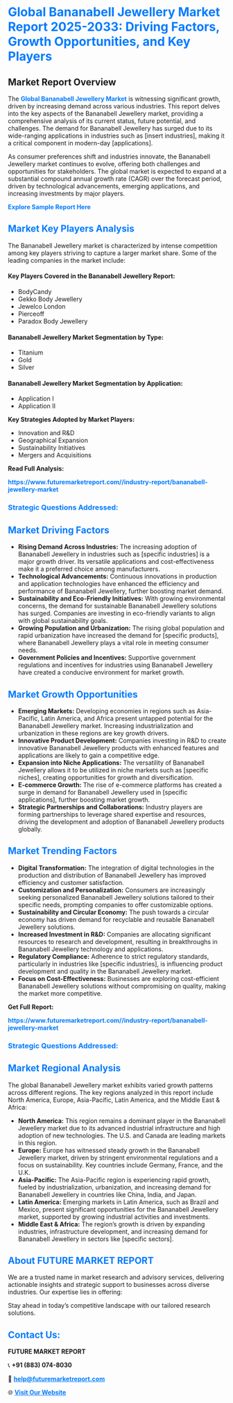 <h1 style="color: #007BFF;">Global Bananabell Jewellery Market Report 2025-2033: Driving Factors, Growth Opportunities, and Key Players</h1>

<section id="overview">
<h2>Market Report Overview</h2>
<p>The <a href="https://www.futuremarketreport.com//industry-report/bananabell-jewellery-market" style="color: #007BFF; text-decoration: none;"><strong>Global Bananabell Jewellery Market</strong></a> is witnessing significant growth, driven by increasing demand across various industries. This report delves into the key aspects of the Bananabell Jewellery market, providing a comprehensive analysis of its current status, future potential, and challenges. The demand for Bananabell Jewellery has surged due to its wide-ranging applications in industries such as [insert industries], making it a critical component in modern-day [applications].</p>
<p>As consumer preferences shift and industries innovate, the Bananabell Jewellery market continues to evolve, offering both challenges and opportunities for stakeholders. The global market is expected to expand at a substantial compound annual growth rate (CAGR) over the forecast period, driven by technological advancements, emerging applications, and increasing investments by major players.</p>
</section>

<section id="overview">
<p><a href="https://www.futuremarketreport.com//request-sample/reportId=85726" style="color: #007BFF; text-decoration: none;"><strong>Explore Sample Report Here</strong></a></p>
</section>

<section id="key-players">
<h2 style="color: #007BFF;">Market Key Players Analysis</h2>
<p>The Bananabell Jewellery market is characterized by intense competition among key players striving to capture a larger market share. Some of the leading companies in the market include:</p>
<h4>Key Players Covered in the Bananabell Jewellery Report:</h4>
<ul><li>BodyCandy</li><li>Gekko Body Jewellery</li><li>Jewelco London</li><li>Pierceoff</li><li>Paradox Body Jewellery</li></ul>
<h4>Bananabell Jewellery Market Segmentation by Type:</h4>
<ul><li>Titanium</li><li>Gold</li><li>Silver</li></ul>

<h4>Bananabell Jewellery Market Segmentation by Application:</h4>
<ul><li>Application I</li><li>Application II</li></ul>
<p><strong>Key Strategies Adopted by Market Players:</strong></p>
<ul>
<li>Innovation and R&D</li>
<li>Geographical Expansion</li>
<li>Sustainability Initiatives</li>
<li>Mergers and Acquisitions</li>
</ul>
</section>

<section>
<p><strong>Read Full Analysis: </strong></p><a href="https://www.futuremarketreport.com//industry-report/bananabell-jewellery-market" style="color: #007BFF; text-decoration: none;"><strong>https://www.futuremarketreport.com//industry-report/bananabell-jewellery-market</strong></a>
<h3 style="color: #007BFF;">Strategic Questions Addressed:</h3>
</section>

<section id="driving-factors">
<h2 style="color: #007BFF;">Market Driving Factors</h2>
<ul>
<li><strong>Rising Demand Across Industries:</strong> The increasing adoption of Bananabell Jewellery in industries such as [specific industries] is a major growth driver. Its versatile applications and cost-effectiveness make it a preferred choice among manufacturers.</li>
<li><strong>Technological Advancements:</strong> Continuous innovations in production and application technologies have enhanced the efficiency and performance of Bananabell Jewellery, further boosting market demand.</li>
<li><strong>Sustainability and Eco-Friendly Initiatives:</strong> With growing environmental concerns, the demand for sustainable Bananabell Jewellery solutions has surged. Companies are investing in eco-friendly variants to align with global sustainability goals.</li>
<li><strong>Growing Population and Urbanization:</strong> The rising global population and rapid urbanization have increased the demand for [specific products], where Bananabell Jewellery plays a vital role in meeting consumer needs.</li>
<li><strong>Government Policies and Incentives:</strong> Supportive government regulations and incentives for industries using Bananabell Jewellery have created a conducive environment for market growth.</li>
</ul>
</section>

<section id="growth-opportunities">
<h2 style="color: #007BFF;">Market Growth Opportunities</h2>
<ul>
<li><strong>Emerging Markets:</strong> Developing economies in regions such as Asia-Pacific, Latin America, and Africa present untapped potential for the Bananabell Jewellery market. Increasing industrialization and urbanization in these regions are key growth drivers.</li>
<li><strong>Innovative Product Development:</strong> Companies investing in R&D to create innovative Bananabell Jewellery products with enhanced features and applications are likely to gain a competitive edge.</li>
<li><strong>Expansion into Niche Applications:</strong> The versatility of Bananabell Jewellery allows it to be utilized in niche markets such as [specific niches], creating opportunities for growth and diversification.</li>
<li><strong>E-commerce Growth:</strong> The rise of e-commerce platforms has created a surge in demand for Bananabell Jewellery used in [specific applications], further boosting market growth.</li>
<li><strong>Strategic Partnerships and Collaborations:</strong> Industry players are forming partnerships to leverage shared expertise and resources, driving the development and adoption of Bananabell Jewellery products globally.</li>
</ul>
</section>

<section id="trending-factors">
<h2 style="color: #007BFF;">Market Trending Factors</h2>
<ul>
<li><strong>Digital Transformation:</strong> The integration of digital technologies in the production and distribution of Bananabell Jewellery has improved efficiency and customer satisfaction.</li>
<li><strong>Customization and Personalization:</strong> Consumers are increasingly seeking personalized Bananabell Jewellery solutions tailored to their specific needs, prompting companies to offer customizable options.</li>
<li><strong>Sustainability and Circular Economy:</strong> The push towards a circular economy has driven demand for recyclable and reusable Bananabell Jewellery solutions.</li>
<li><strong>Increased Investment in R&D:</strong> Companies are allocating significant resources to research and development, resulting in breakthroughs in Bananabell Jewellery technology and applications.</li>
<li><strong>Regulatory Compliance:</strong> Adherence to strict regulatory standards, particularly in industries like [specific industries], is influencing product development and quality in the Bananabell Jewellery market.</li>
<li><strong>Focus on Cost-Effectiveness:</strong> Businesses are exploring cost-efficient Bananabell Jewellery solutions without compromising on quality, making the market more competitive.</li>
</ul>
</section>

<section>
<p><strong>Get Full Report: </strong></p><a href="https://www.futuremarketreport.com//industry-report/bananabell-jewellery-market" style="color: #007BFF; text-decoration: none;"><strong>https://www.futuremarketreport.com//industry-report/bananabell-jewellery-market</strong></a>
<h3 style="color: #007BFF;">Strategic Questions Addressed:</h3>
</section>


<section id="regional-analysis">
<h2 style="color: #007BFF;">Market Regional Analysis</h2>
<p>The global Bananabell Jewellery market exhibits varied growth patterns across different regions. The key regions analyzed in this report include North America, Europe, Asia-Pacific, Latin America, and the Middle East & Africa:</p>
<ul>
<li><strong>North America:</strong> This region remains a dominant player in the Bananabell Jewellery market due to its advanced industrial infrastructure and high adoption of new technologies. The U.S. and Canada are leading markets in this region.</li>
<li><strong>Europe:</strong> Europe has witnessed steady growth in the Bananabell Jewellery market, driven by stringent environmental regulations and a focus on sustainability. Key countries include Germany, France, and the U.K.</li>
<li><strong>Asia-Pacific:</strong> The Asia-Pacific region is experiencing rapid growth, fueled by industrialization, urbanization, and increasing demand for Bananabell Jewellery in countries like China, India, and Japan.</li>
<li><strong>Latin America:</strong> Emerging markets in Latin America, such as Brazil and Mexico, present significant opportunities for the Bananabell Jewellery market, supported by growing industrial activities and investments.</li>
<li><strong>Middle East & Africa:</strong> The region’s growth is driven by expanding industries, infrastructure development, and increasing demand for Bananabell Jewellery in sectors like [specific sectors].</li>
</ul>
</section>

<footer>
<h2 style="color: #007BFF;">About FUTURE MARKET REPORT</h2>
<p>We are a trusted name in market research and advisory services, delivering actionable insights and strategic support to businesses across diverse industries. Our expertise lies in offering:</p>

<p>Stay ahead in today’s competitive landscape with our tailored research solutions.</p>

<h2 style="color: #007BFF;">Contact Us:</h2>
<p><strong>FUTURE MARKET REPORT</strong></p>
<p>📞 <strong>+91 (883) 074-8030</strong></p>
<p>📧 <strong><a href="mailto:help@futuremarketreport.com" style="color: #007BFF;">help@futuremarketreport.com</a></strong></p>
<p>🌐 <strong><a href="https://www.futuremarketreport.com/" style="color: #007BFF;">Visit Our Website</a></strong></p>
</footer>